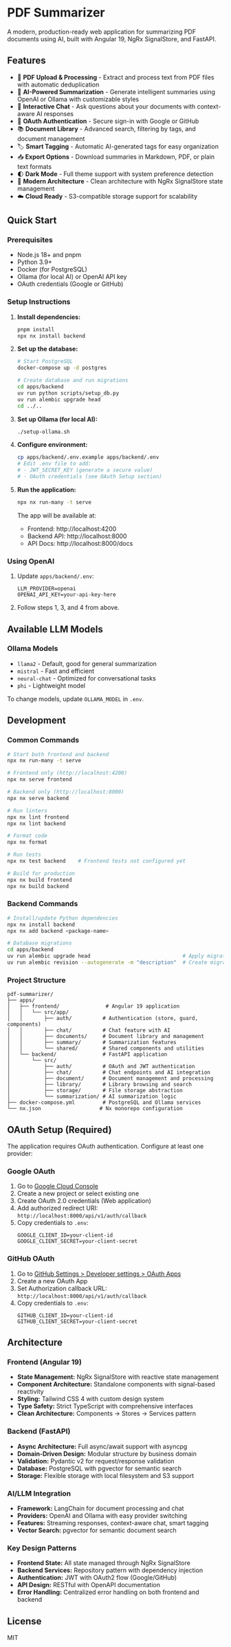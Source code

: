 # PDF Summarizer

A modern, production-ready web application for summarizing PDF documents using AI, built with Angular 19, NgRx SignalStore, and FastAPI.

## Features

- 📄 **PDF Upload & Processing** - Extract and process text from PDF files with automatic deduplication
- 🤖 **AI-Powered Summarization** - Generate intelligent summaries using OpenAI or Ollama with customizable styles
- 💬 **Interactive Chat** - Ask questions about your documents with context-aware AI responses
- 🔐 **OAuth Authentication** - Secure sign-in with Google or GitHub
- 📚 **Document Library** - Advanced search, filtering by tags, and document management
- 🏷️ **Smart Tagging** - Automatic AI-generated tags for easy organization
- 📥 **Export Options** - Download summaries in Markdown, PDF, or plain text formats
- 🌓 **Dark Mode** - Full theme support with system preference detection
- 🚀 **Modern Architecture** - Clean architecture with NgRx SignalStore state management
- ☁️ **Cloud Ready** - S3-compatible storage support for scalability

## Quick Start

### Prerequisites

- Node.js 18+ and pnpm
- Python 3.9+
- Docker (for PostgreSQL)
- Ollama (for local AI) or OpenAI API key
- OAuth credentials (Google or GitHub)

### Setup Instructions

1. **Install dependencies:**
   ```sh
   pnpm install
   npx nx install backend
   ```

2. **Set up the database:**
   ```sh
   # Start PostgreSQL
   docker-compose up -d postgres
   
   # Create database and run migrations
   cd apps/backend
   uv run python scripts/setup_db.py
   uv run alembic upgrade head
   cd ../..
   ```

3. **Set up Ollama (for local AI):**
   ```sh
   ./setup-ollama.sh
   ```

4. **Configure environment:**
   ```sh
   cp apps/backend/.env.example apps/backend/.env
   # Edit .env file to add:
   # - JWT_SECRET_KEY (generate a secure value)
   # - OAuth credentials (see OAuth Setup section)
   ```

5. **Run the application:**
   ```sh
   npx nx run-many -t serve
   ```

   The app will be available at:
   - Frontend: http://localhost:4200
   - Backend API: http://localhost:8000
   - API Docs: http://localhost:8000/docs

### Using OpenAI

1. Update `apps/backend/.env`:
   ```env
   LLM_PROVIDER=openai
   OPENAI_API_KEY=your-api-key-here
   ```

2. Follow steps 1, 3, and 4 from above.

## Available LLM Models

### Ollama Models
- `llama2` - Default, good for general summarization
- `mistral` - Fast and efficient
- `neural-chat` - Optimized for conversational tasks
- `phi` - Lightweight model

To change models, update `OLLAMA_MODEL` in `.env`.

## Development

### Common Commands

```sh
# Start both frontend and backend
npx nx run-many -t serve

# Frontend only (http://localhost:4200)
npx nx serve frontend

# Backend only (http://localhost:8000)
npx nx serve backend

# Run linters
npx nx lint frontend
npx nx lint backend

# Format code
npx nx format

# Run tests
npx nx test backend    # Frontend tests not configured yet

# Build for production
npx nx build frontend
npx nx build backend
```

### Backend Commands

```sh
# Install/update Python dependencies
npx nx install backend
npx nx add backend <package-name>

# Database migrations
cd apps/backend
uv run alembic upgrade head                              # Apply migrations
uv run alembic revision --autogenerate -m "description"  # Create migration
```

### Project Structure

```
pdf-summarizer/
├── apps/
│   ├── frontend/               # Angular 19 application
│   │   └── src/app/
│   │       ├── auth/          # Authentication (store, guard, components)
│   │       ├── chat/          # Chat feature with AI
│   │       ├── documents/     # Document library and management
│   │       ├── summary/       # Summarization features
│   │       └── shared/        # Shared components and utilities
│   └── backend/               # FastAPI application
│       └── src/
│           ├── auth/          # OAuth and JWT authentication
│           ├── chat/          # Chat endpoints and AI integration
│           ├── document/      # Document management and processing
│           ├── library/       # Library browsing and search
│           ├── storage/       # File storage abstraction
│           └── summarization/ # AI summarization logic
├── docker-compose.yml         # PostgreSQL and Ollama services
└── nx.json                   # Nx monorepo configuration
```

## OAuth Setup (Required)

The application requires OAuth authentication. Configure at least one provider:

### Google OAuth
1. Go to [Google Cloud Console](https://console.cloud.google.com/apis/credentials)
2. Create a new project or select existing one
3. Create OAuth 2.0 credentials (Web application)
4. Add authorized redirect URI: `http://localhost:8000/api/v1/auth/callback`
5. Copy credentials to `.env`:
   ```env
   GOOGLE_CLIENT_ID=your-client-id
   GOOGLE_CLIENT_SECRET=your-client-secret
   ```

### GitHub OAuth
1. Go to [GitHub Settings > Developer settings > OAuth Apps](https://github.com/settings/developers)
2. Create a new OAuth App
3. Set Authorization callback URL: `http://localhost:8000/api/v1/auth/callback`
4. Copy credentials to `.env`:
   ```env
   GITHUB_CLIENT_ID=your-client-id
   GITHUB_CLIENT_SECRET=your-client-secret
   ```

## Architecture

### Frontend (Angular 19)
- **State Management:** NgRx SignalStore with reactive state management
- **Component Architecture:** Standalone components with signal-based reactivity
- **Styling:** Tailwind CSS 4 with custom design system
- **Type Safety:** Strict TypeScript with comprehensive interfaces
- **Clean Architecture:** Components → Stores → Services pattern

### Backend (FastAPI)
- **Async Architecture:** Full async/await support with asyncpg
- **Domain-Driven Design:** Modular structure by business domain
- **Validation:** Pydantic v2 for request/response validation
- **Database:** PostgreSQL with pgvector for semantic search
- **Storage:** Flexible storage with local filesystem and S3 support

### AI/LLM Integration
- **Framework:** LangChain for document processing and chat
- **Providers:** OpenAI and Ollama with easy provider switching
- **Features:** Streaming responses, context-aware chat, smart tagging
- **Vector Search:** pgvector for semantic document search

### Key Design Patterns
- **Frontend State:** All state managed through NgRx SignalStore
- **Backend Services:** Repository pattern with dependency injection
- **Authentication:** JWT with OAuth2 flow (Google/GitHub)
- **API Design:** RESTful with OpenAPI documentation
- **Error Handling:** Centralized error handling on both frontend and backend

## License

MIT
